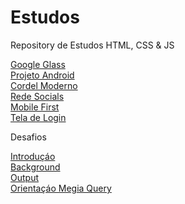 # Estudos
Repository de Estudos HTML, CSS & JS

<a href="https://diego-dcs.github.io/Estudos/01-GogleGlass/index.html" >Google Glass</a><br>
<a href="https://diego-dcs.github.io/Estudos/02-ProjetoAndroid/index.html" >Projeto Android</a><br>
<a href="https://diego-dcs.github.io/Estudos/03-CordelModerno/index.html" >Cordel Moderno</a><br>
<a href="https://diego-dcs.github.io/Estudos/04-RedesSociais/index.html" >Rede Socials</a><br>
<a href="https://diego-dcs.github.io/Estudos/05-MobileFirst/index.html" >Mobile First</a><br>
<a href="https://diego-dcs.github.io/Estudos/06-TelaDeLogin/index.html" >Tela de Login</a><br>
<p>Desafios</p>
<a href="https://diego-dcs.github.io/Estudos/desafios/01-Introdução/index.html">Introduçáo</a><br>
<a href="https://diego-dcs.github.io/Estudos/desafios/02-background/index.html">Background</a><br>
<a href="https://diego-dcs.github.io/Estudos/desafios/03-formularios/index.html">Output</a><br>
<a href="https://diego-dcs.github.io/Estudos/desafios/04-midia query/index.html">Orientaçáo Megia Query</a><br>